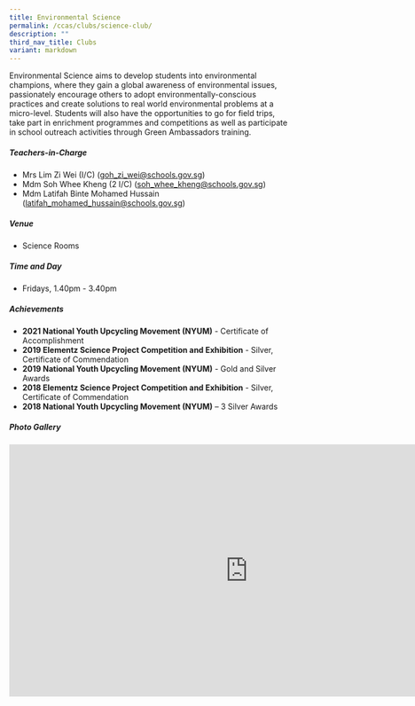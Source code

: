 ```yaml
---
title: Environmental Science
permalink: /ccas/clubs/science-club/
description: ""
third_nav_title: Clubs
variant: markdown
---
```

Environmental Science aims to develop students into environmental champions, where they gain a global awareness of environmental issues, passionately encourage others to adopt environmentally-conscious practices and create solutions to real world environmental problems at a micro-level. Students will also have the opportunities to go for field trips, take part in enrichment programmes and  competitions as well as  participate in school outreach activities through Green Ambassadors training.

##### **Teachers-in-Charge**
* Mrs Lim Zi Wei (I/C) (goh_zi_wei@schools.gov.sg)
* Mdm Soh Whee Kheng (2 I/C) (soh_whee_kheng@schools.gov.sg)
* Mdm Latifah Binte Mohamed Hussain (latifah_mohamed_hussain@schools.gov.sg)

##### **Venue**
* Science Rooms

##### **Time and Day**
* Fridays, 1.40pm - 3.40pm

##### **Achievements**
* **2021 National Youth Upcycling Movement (NYUM)** - Certificate of Accomplishment
* **2019 Elementz Science Project Competition and Exhibition** - Silver, Certificate of Commendation
* **2019 National Youth Upcycling Movement (NYUM)** - Gold and Silver Awards
* **2018 Elementz Science Project Competition and Exhibition** - Silver, Certificate of Commendation
* **2018 National Youth Upcycling Movement (NYUM)** – 3 Silver Awards

##### **Photo Gallery**

<iframe src="https://docs.google.com/presentation/d/e/2PACX-1vTyXouQYFA_x_rfmhKDBAH5eZ9PYuch8g7Fd1M3BNm-sl4W7saDrEhvN_HeJFYsKGsnLbftrFTfJXMI/embed?start=true&amp;loop=true&amp;delayms=5000" frameborder="0" width="860" height="455" allowfullscreen="true"></iframe>